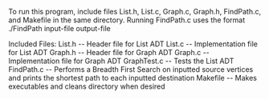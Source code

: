 To run this program, include files List.h, List.c, Graph.c, Graph.h, FindPath.c, and Makefile in the same directory. Running FindPath.c uses the format ./FindPath input-file output-file

Included Files:
List.h -- Header file for List ADT
List.c -- Implementation file for List ADT
Graph.h -- Header file for Graph ADT
Graph.c -- Implementation file for Graph ADT
GraphTest.c -- Tests the List ADT
FindPath.c -- Performs a Breadth First Search on inputted source vertices and prints the shortest path to each inputted destination
Makefile -- Makes executables and cleans directory when desired
